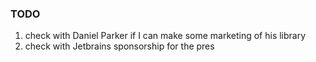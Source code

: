 ### TODO
1. check with Daniel Parker if I can make some marketing of his library
1. check with Jetbrains sponsorship for the pres
